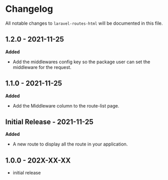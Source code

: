 # Changelog

All notable changes to `laravel-routes-html` will be documented in this file.

## 1.2.0 - 2021-11-25

**Added**

- Add the middlewares config key so the package user can set the middleware for the request.

## 1.1.0 - 2021-11-25

**Added**

- Add the Middleware column to the route-list page.

## Initial Release - 2021-11-25

**Added**

- A new route to display all the route in your application.

## 1.0.0 - 202X-XX-XX

- initial release
